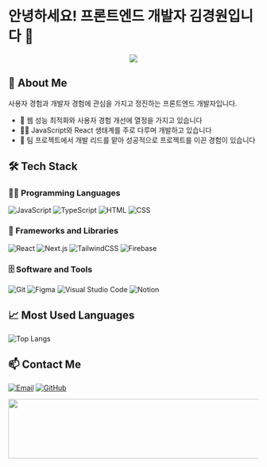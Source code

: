 <!--
**ruddnjs3769/ruddnjs3769** is a ✨ _special_ ✨ repository because its `README.md` (this file) appears on your GitHub profile.

Here are some ideas to get you started:

- 🔭 I’m currently working on ...
- 🌱 I’m currently learning ...
- 👯 I’m looking to collaborate on ...
- 🤔 I’m looking for help with ...
- 💬 Ask me about ...
- 📫 How to reach me: ...
- 😄 Pronouns: ...
- ⚡ Fun fact: ...
-->

# 안녕하세요! 프론트엔드 개발자 김경원입니다 👋
<!-- Typing SVG by DenverCoder1 - https://github.com/DenverCoder1/readme-typing-svg -->
<p align="center">
  <a href="https://github.com/DenverCoder1/readme-typing-svg"><img src="https://readme-typing-svg.herokuapp.com/?lines=Frontend%20Developer;Always%20learning%20new%20things&font=Fira%20Code&center=true&width=440&height=45&color=f75c7e&vCenter=true&size=22"></a>
</p>

## 🎯 About Me
사용자 경험과 개발자 경험에 관심을 가지고 정진하는 프론트엔드 개발자입니다.
- 🌱 웹 성능 최적화와 사용자 경험 개선에 열정을 가지고 있습니다
- 👨‍💻 JavaScript와 React 생태계를 주로 다루며 개발하고 있습니다
- 🤝 팀 프로젝트에서 개발 리드를 맡아 성공적으로 프로젝트를 이끈 경험이 있습니다

## 🛠️ Tech Stack

### 👨‍💻 Programming Languages
<p>
    <img alt="JavaScript" src="https://img.shields.io/badge/JavaScript-F7DF1E.svg?logo=javascript&logoColor=black">
    <img alt="TypeScript" src="https://img.shields.io/badge/TypeScript-007ACC.svg?logo=typescript&logoColor=white">
    <img alt="HTML" src="https://img.shields.io/badge/HTML-E34F26.svg?logo=html5&logoColor=white">
    <img alt="CSS" src="https://img.shields.io/badge/CSS-1572B6.svg?logo=css3&logoColor=white">
</p>

### 🧰 Frameworks and Libraries
<p>
    <img alt="React" src="https://img.shields.io/badge/React-20232A?logo=react&logoColor=61DAFB">
    <img alt="Next.js" src="https://img.shields.io/badge/Next.js-000000?logo=next.js&logoColor=white">
    <img alt="TailwindCSS" src="https://img.shields.io/badge/TailwindCSS-38B2AC?logo=tailwind-css&logoColor=white">
    <img alt="Firebase" src="https://img.shields.io/badge/Firebase-039BE5?logo=Firebase&logoColor=white">
</p>

### 🗄️ Software and Tools
<p>
    <img alt="Git" src="https://img.shields.io/badge/Git-F05033.svg?logo=git&logoColor=white">
    <img alt="Figma" src="https://img.shields.io/badge/Figma-F24E1E.svg?logo=figma&logoColor=white">
    <img alt="Visual Studio Code" src="https://img.shields.io/badge/VS%20Code-0078d7.svg?logo=visual-studio-code&logoColor=white">
  <img alt="Notion" src="https://img.shields.io/badge/Notion-20232A.svg?logo=notion&logoColor=white">
</p>

## 📈 Most Used Languages
![Top Langs](https://github-readme-stats.vercel.app/api/top-langs/?username=ruddnjs3769&layout=compact&theme=tokyonight)


## 📫 Contact Me
[![Email](https://img.shields.io/badge/-Gmail-EA4335?style=flat-square&logo=Gmail&logoColor=white&link=mailto:ruddnjs6651@gmail.com)](mailto:ruddnjs6651@gmail.com)
[![GitHub](https://img.shields.io/badge/-GitHub-181717?style=flat-square&logo=github&link=https://github.com/ruddnjs3769)](https://github.com/ruddnjs3769)

<a href="https://github.com/devxb/gitanimals">
  <img
    src="https://render.gitanimals.org/lines/ruddnjs3769?pet-id=663302978639466966"
    width="600"
    height="120"
  />
</a>
